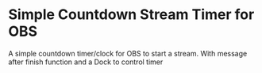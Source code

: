 # Simple Countdown Stream Timer for OBS

A simple countdown timer/clock for OBS to start a stream.
With message after finish function and a Dock to control timer
